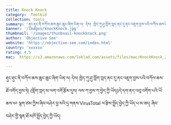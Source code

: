 ```yaml
---
title: Knock Knock
category:  Toolkid
collection: tools
summary: 'རྡུང་རྡུང་ནི་བཀོལ་ཆས་ཆུང་ཆུང་ཞིག་ཡིན་ལ། དེས། ཁྱེད་ཀུ་ཤུ་ཀློག་ཀླད་ནང་དུ་ནང་འཇུག་བྱས་པའི་བཀོལ་ཆས་ཐོ་འགོད་བྱས་ཏེ།'
banner: '/images/knockKnock.jpg'
thumbnail: '/images/thunbnail-knockknock.png'
author: 'Objective See'
website: 'https://objective-see.com/index.html'
country: 'xxxxxx'
rating: 4.5
mac:  https://s3.amazonaws.com/loklad.com/assets/files/mac/KnockKnock_2.3.0.zip

---
```

རྡུང་རྡུང་ནི་བཀོལ་ཆས་ཆུང་ཆུང་ཞིག་ཡིན་ལ། དེས། ཁྱེད་ཀུ་ཤུ་ཀློག་ཀླད་ནང་དུ་ནང་འཇུག་བྱས་པའི་བཀོལ་ཆས་ཐོ་འགོད་བྱས་ཏེ། (གློག་ཀླད་མ་ལག་འགོ་རྩོམ་དུས། ལས་ཀ་བྱས་ཀ་བྱེད་ཀྱི་ཡོད།)དེ་དག་ནད་འབུ་འགོག་པའི་ཡོ་ཆས་༥༠ ལྷག་ཙམ་ཀྱིས་ཞིབ་བཤེར་བྱ་སའི་དྲ་གནས་VirusTotal ལ་རྩིས་སྤྲོད་བྱེད་ཀྱི་ཡོད་པ་མ་ཟད། ཞིབ་བཤེར་གྱི་སྙན་ཐོ་མཁོ་སྤྲོད་བྱེད་ཀྱི་ཡོད།